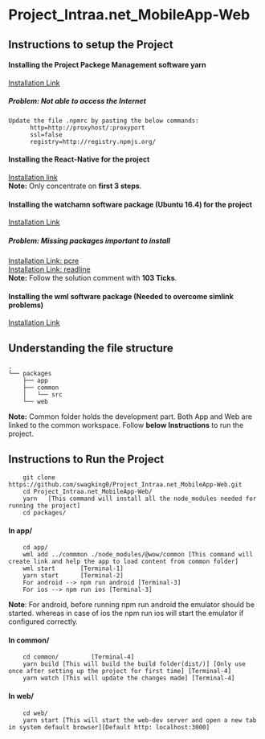 # Project_Intraa.net_MobileApp-Web

## Instructions to setup the Project
#### Installing the Project Packege Management software yarn
   [Installation Link](https://websiteforstudents.com/how-to-install-yarn-packege-management-on-ubuntu-16-04-18-04-18-10/)
##### Problem: Not able to access the Internet
    Update the file .npmrc by pasting the below commands:
          http=http://proxyhost/:proxyport
          ssl=false
          registry=http://registry.npmjs.org/
#### Installing the React-Native for the project
   [Installation link](https://code.likeagirl.io/say-hello-world-using-react-native-in-linux-15955986bc44) <br />
    __Note:__ Only concentrate on __first 3 steps__.

#### Installing the watchamn software package (Ubuntu 16.4) for the project
   [Installation Link](https://medium.com/@vonchristian/how-to-setup-watchman-on-ubuntu-16-04-53196cc0227c)
##### Problem: Missing packages important to install
   [Installation Link: pcre](http://www.linuxfromscratch.org/blfs/view/svn/general/pcre.html) <br />
   [Installation Link: readline](https://stackoverflow.com/questions/23085076/readline-readline-h-file-not-found) <br />
   __Note:__ Follow the solution comment with __103 Ticks__.
   
#### Installing the wml software package (Needed to overcome simlink problems)
   [Installation Link](https://github.com/wix/wml/)
   
## Understanding the file structure
```
.
└── packages
    ├── app 
    ├── common 
    │   └── src 
    └── web 
```
__Note:__ Common folder holds the development part. Both App and Web are linked to the common workspace. Follow __below Instructions__ to run the project.
## Instructions to Run the Project
        git clone https://github.com/swagking0/Project_Intraa.net_MobileApp-Web.git
        cd Project_Intraa.net_MobileApp-Web/
        yarn   [This command will install all the node_modules needed for running the project]
        cd packages/
 #### In app/
        cd app/
        wml add ../commmon ./node_modules/@wow/common [This command will create link and help the app to load content from common folder]
        wml start       [Terminal-1]
        yarn start      [Terminal-2]
        For android --> npm run android [Terminal-3]
        For ios --> npm run ios [Terminal-3]
  __Note__: For android, before running npm run android the emulator should be started. whereas in case of ios the npm run ios will start the emulator if configured correctly.
#### In common/
        cd common/         [Terminal-4]
        yarn build [This will build the build folder(dist/)] [Only use once after setting up the project for first time] [Terminal-4]
        yarn watch [This will update the changes made] [Terminal-4]
#### In web/
        cd web/
        yarn start [This will start the web-dev server and open a new tab in system default browser][Default http: localhost:3000]
        
        
        

